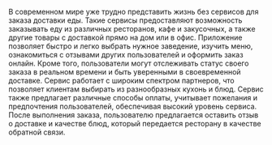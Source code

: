 В современном мире уже трудно представить жизнь без сервисов для заказа доставки еды. Такие сервисы предоставляют возможность заказывать еду из различных ресторанов, кафе и закусочных, а также другие товары с доставкой прямо на дом или в офис.
Приложение позволяет быстро и легко выбрать нужное заведение, изучить меню, ознакомиться с отзывами других пользователей и оформить заказ онлайн. Кроме того, пользователи могут отслеживать статус своего заказа в реальном времени и быть уверенными в своевременной доставке.
Сервис работает с широким спектром партнеров, что позволяет клиентам выбирать из разнообразных кухонь и блюд. Сервис также предлагает различные способы оплаты, учитывает пожелания и предпочтения пользователей, обеспечивая высокий уровень сервиса.
После выполнения заказа, пользователю предлагается оставить отзыв о доставке и качестве блюд, который передается ресторану в качестве обратной связи.
